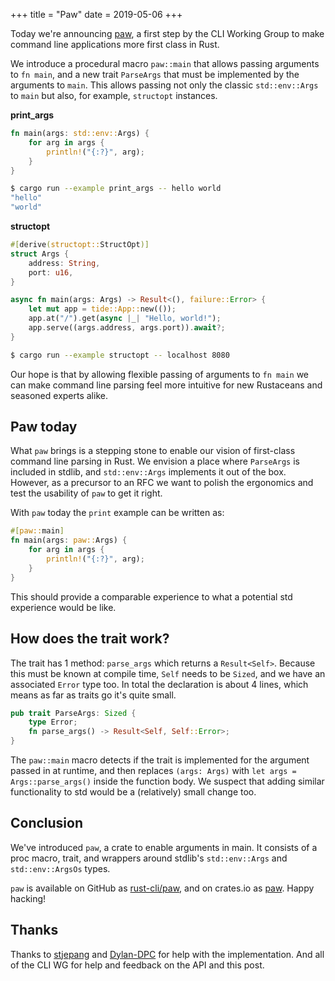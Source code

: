 +++
title = "Paw"
date = 2019-05-06
+++

Today we're announcing [paw](https://docs.rs/paw/1.0.0/paw/), a first step by the CLI Working Group to make command line applications more
first class in Rust.

We introduce a procedural macro `paw::main` that allows passing arguments to `fn main`, and a new trait
`ParseArgs` that must be implemented by the arguments to `main`. This allows passing not only the classic
`std::env::Args` to `main` but also, for example, `structopt` instances.

__print_args__
```rust
fn main(args: std::env::Args) {
    for arg in args {
        println!("{:?}", arg);
    }
}
```

```sh
$ cargo run --example print_args -- hello world
"hello"
"world"
```

__structopt__
```rust
#[derive(structopt::StructOpt)]
struct Args {
    address: String,
    port: u16,
}

async fn main(args: Args) -> Result<(), failure::Error> {
    let mut app = tide::App::new(());
    app.at("/").get(async |_| "Hello, world!");
    app.serve((args.address, args.port)).await?;
}
```

```sh
$ cargo run --example structopt -- localhost 8080
```

Our hope is that by allowing flexible passing of arguments to `fn main` we can make command line
parsing feel more intuitive for new Rustaceans and seasoned experts alike.

## Paw today
What `paw` brings is a stepping stone to enable our vision of first-class command line parsing in
Rust. We envision a place where `ParseArgs` is included in stdlib, and `std::env::Args` implements
it out of the box. However, as a precursor to an RFC we want to polish the ergonomics and test the
usability of `paw` to get it right.

With `paw` today the `print` example can be written as:
```rust
#[paw::main]
fn main(args: paw::Args) {
    for arg in args {
        println!("{:?}", arg);
    }
}
```
This should provide a comparable experience to what a potential std experience would be like.

## How does the trait work?
The trait has 1 method: `parse_args` which returns a `Result<Self>`. Because this must be known
at compile time, `Self` needs to be `Sized`, and we have an associated `Error` type too. In total
the declaration is about 4 lines, which means as far as traits go it's quite small.

```rust
pub trait ParseArgs: Sized {
    type Error;
    fn parse_args() -> Result<Self, Self::Error>;
}
```

The `paw::main` macro detects if the trait is implemented for the argument passed in at runtime, and then
replaces `(args: Args)` with `let args = Args::parse_args()` inside the function body. We suspect
that adding similar functionality to std would be a (relatively) small change too.

## Conclusion
We've introduced `paw`, a crate to enable arguments in main. It consists of a proc macro, trait, and
wrappers around stdlib's `std::env::Args` and `std::env::ArgsOs` types.

`paw` is available on GitHub as [rust-cli/paw](https://github.com/rust-cli/paw), and on crates.io as
[paw](https://crates.io/crates/paw). Happy hacking!

## Thanks
Thanks to [stjepang](https://github.com/stjepang/) and [Dylan-DPC](https://github.com/Dylan-DPC) for
help with the implementation. And all of the CLI WG for help and feedback on the API and this post.

